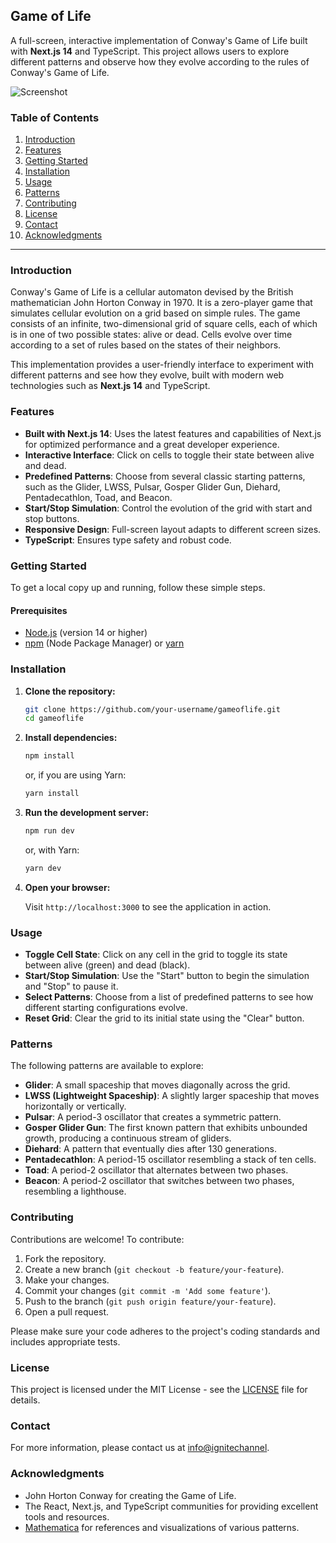 ## Game of Life

A full-screen, interactive implementation of Conway's Game of Life built with **Next.js 14** and TypeScript. This project allows users to explore different patterns and observe how they evolve according to the rules of Conway's Game of Life.

![Screenshot](screenshot.png)

### Table of Contents

1. [Introduction](#introduction)
2. [Features](#features)
3. [Getting Started](#getting-started)
4. [Installation](#installation)
5. [Usage](#usage)
6. [Patterns](#patterns)
7. [Contributing](#contributing)
8. [License](#license)
9. [Contact](#contact)
10. [Acknowledgments](#acknowledgments)

---

### Introduction

Conway's Game of Life is a cellular automaton devised by the British mathematician John Horton Conway in 1970. It is a zero-player game that simulates cellular evolution on a grid based on simple rules. The game consists of an infinite, two-dimensional grid of square cells, each of which is in one of two possible states: alive or dead. Cells evolve over time according to a set of rules based on the states of their neighbors.

This implementation provides a user-friendly interface to experiment with different patterns and see how they evolve, built with modern web technologies such as **Next.js 14** and TypeScript.

### Features

- **Built with Next.js 14**: Uses the latest features and capabilities of Next.js for optimized performance and a great developer experience.
- **Interactive Interface**: Click on cells to toggle their state between alive and dead.
- **Predefined Patterns**: Choose from several classic starting patterns, such as the Glider, LWSS, Pulsar, Gosper Glider Gun, Diehard, Pentadecathlon, Toad, and Beacon.
- **Start/Stop Simulation**: Control the evolution of the grid with start and stop buttons.
- **Responsive Design**: Full-screen layout adapts to different screen sizes.
- **TypeScript**: Ensures type safety and robust code.

### Getting Started

To get a local copy up and running, follow these simple steps.

#### Prerequisites

- [Node.js](https://nodejs.org/) (version 14 or higher)
- [npm](https://www.npmjs.com/) (Node Package Manager) or [yarn](https://yarnpkg.com/)

### Installation

1. **Clone the repository:**

   ```bash
   git clone https://github.com/your-username/gameoflife.git
   cd gameoflife
   ```

2. **Install dependencies:**

   ```bash
   npm install
   ```

   or, if you are using Yarn:

   ```bash
   yarn install
   ```

3. **Run the development server:**

   ```bash
   npm run dev
   ```

   or, with Yarn:

   ```bash
   yarn dev
   ```

4. **Open your browser:**

   Visit `http://localhost:3000` to see the application in action.

### Usage

- **Toggle Cell State**: Click on any cell in the grid to toggle its state between alive (green) and dead (black).
- **Start/Stop Simulation**: Use the "Start" button to begin the simulation and "Stop" to pause it.
- **Select Patterns**: Choose from a list of predefined patterns to see how different starting configurations evolve.
- **Reset Grid**: Clear the grid to its initial state using the "Clear" button.

### Patterns

The following patterns are available to explore:

- **Glider**: A small spaceship that moves diagonally across the grid.
- **LWSS (Lightweight Spaceship)**: A slightly larger spaceship that moves horizontally or vertically.
- **Pulsar**: A period-3 oscillator that creates a symmetric pattern.
- **Gosper Glider Gun**: The first known pattern that exhibits unbounded growth, producing a continuous stream of gliders.
- **Diehard**: A pattern that eventually dies after 130 generations.
- **Pentadecathlon**: A period-15 oscillator resembling a stack of ten cells.
- **Toad**: A period-2 oscillator that alternates between two phases.
- **Beacon**: A period-2 oscillator that switches between two phases, resembling a lighthouse.

### Contributing

Contributions are welcome! To contribute:

1. Fork the repository.
2. Create a new branch (`git checkout -b feature/your-feature`).
3. Make your changes.
4. Commit your changes (`git commit -m 'Add some feature'`).
5. Push to the branch (`git push origin feature/your-feature`).
6. Open a pull request.

Please make sure your code adheres to the project's coding standards and includes appropriate tests.

### License

This project is licensed under the MIT License - see the [LICENSE](LICENSE) file for details.

### Contact

For more information, please contact us at [info@ignitechannel](mailto:info@ignitechannel).

### Acknowledgments

- John Horton Conway for creating the Game of Life.
- The React, Next.js, and TypeScript communities for providing excellent tools and resources.
- [Mathematica](https://www.wolfram.com/mathematica/) for references and visualizations of various patterns.

